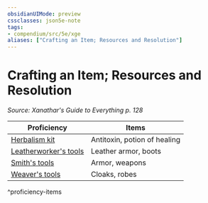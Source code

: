 ```yaml
---
obsidianUIMode: preview
cssclasses: json5e-note
tags:
- compendium/src/5e/xge
aliases: ["Crafting an Item; Resources and Resolution"]
---
```

# Crafting an Item; Resources and Resolution
*Source: Xanathar's Guide to Everything p. 128* 

| Proficiency | Items |
|-------------|-------|
| [Herbalism kit](5E2014官方资源/items/herbalism-kit.md) | Antitoxin, potion of healing |
| [Leatherworker's tools](5E2014官方资源/items/leatherworkers-tools.md) | Leather armor, boots |
| [Smith's tools](5E2014官方资源/items/smiths-tools.md) | Armor, weapons |
| [Weaver's tools](5E2014官方资源/items/weavers-tools.md) | Cloaks, robes |
^proficiency-items